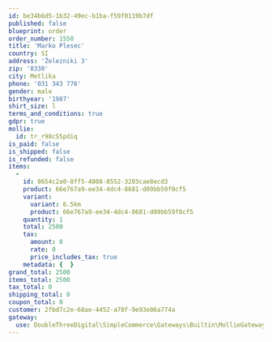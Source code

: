 ```yaml
---
id: be34b6d5-1b32-49ec-b1ba-f59f0119b7df
published: false
blueprint: order
order_number: 1550
title: 'Marko Plesec'
country: SI
address: 'Železniki 3'
zip: '8330'
city: Metlika
phone: '031 343 776'
gender: male
birthyear: '1987'
shirt_size: l
terms_and_conditions: true
gdpr: true
mollie:
  id: tr_r98cS5pdiq
is_paid: false
is_shipped: false
is_refunded: false
items:
  -
    id: 8654c2a0-8ff5-4808-8552-3203cae8ecd3
    product: 66e767a9-ee34-4dc4-8681-d09bb59f0cf5
    variant:
      variant: 6.5km
      product: 66e767a9-ee34-4dc4-8681-d09bb59f0cf5
    quantity: 1
    total: 2500
    tax:
      amount: 0
      rate: 0
      price_includes_tax: true
    metadata: {  }
grand_total: 2500
items_total: 2500
tax_total: 0
shipping_total: 0
coupon_total: 0
customer: 2fbd7c2e-68ae-4452-a78f-9e93e06a774a
gateway:
  use: DoubleThreeDigital\SimpleCommerce\Gateways\Builtin\MollieGateway
---
```

